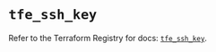 # `tfe_ssh_key`

Refer to the Terraform Registry for docs: [`tfe_ssh_key`](https://registry.terraform.io/providers/hashicorp/tfe/0.68.0/docs/resources/ssh_key).

